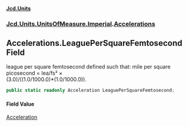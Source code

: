#### [Jcd.Units](index.md 'index')
### [Jcd.Units.UnitsOfMeasure.Imperial](Jcd.Units.UnitsOfMeasure.Imperial.md 'Jcd.Units.UnitsOfMeasure.Imperial').[Accelerations](Accelerations.md 'Jcd.Units.UnitsOfMeasure.Imperial.Accelerations')

## Accelerations.LeaguePerSquareFemtosecond Field

league per square femtosecond defined such that: mile per square picosecond = lea/fs² ×  
(3.0)/((1.0/1000.0)*(1.0/1000.0)).

```csharp
public static readonly Acceleration LeaguePerSquareFemtosecond;
```

#### Field Value
[Acceleration](Acceleration.md 'Jcd.Units.UnitTypes.Acceleration')